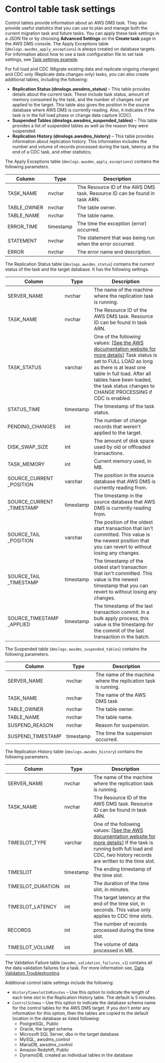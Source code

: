 # Control table task settings<a name="CHAP_Tasks.CustomizingTasks.TaskSettings.ControlTable"></a>

Control tables provide information about an AWS DMS task\. They also provide useful statistics that you can use to plan and manage both the current migration task and future tasks\. You can apply these task settings in a JSON file or by choosing **Advanced Settings** on the **Create task** page in the AWS DMS console\. The Apply Exceptions table \(`dmslogs.awsdms_apply_exceptions`\) is always created on database targets\. For information about how to use a task configuration file to set task settings, see [Task settings example](CHAP_Tasks.CustomizingTasks.TaskSettings.md#CHAP_Tasks.CustomizingTasks.TaskSettings.Example)\. 

For full load and CDC \(Migrate existing data and replicate ongoing changes\) and CDC only \(Replicate data changes only\) tasks, you can also create additional tables, including the following:
+ **Replication Status \(dmslogs\.awsdms\_status\)** – This table provides details about the current task\. These include task status, amount of memory consumed by the task, and the number of changes not yet applied to the target\. This table also gives the position in the source database where AWS DMS is currently reading\. Also, it indicates if the task is in the full load phase or change data capture \(CDC\)\.
+ **Suspended Tables \(dmslogs\.awsdms\_suspended\_tables\)** – This table provides a list of suspended tables as well as the reason they were suspended\.
+ **Replication History \(dmslogs\.awsdms\_history\)** – This table provides information about replication history\. This information includes the number and volume of records processed during the task, latency at the end of a CDC task, and other statistics\.

The Apply Exceptions table \(`dmslogs.awsdms_apply_exceptions`\) contains the following parameters\.


| Column | Type | Description | 
| --- | --- | --- | 
|  TASK\_NAME  |  nvchar  |  The Resource ID of the AWS DMS task\. Resource ID can be found in task ARN\.  | 
|  TABLE\_OWNER  |  nvchar  |  The table owner\.  | 
|  TABLE\_NAME  |  nvchar  |  The table name\.  | 
|  ERROR\_TIME  |  timestamp  |  The time the exception \(error\) occurred\.  | 
|  STATEMENT  |  nvchar  |  The statement that was being run when the error occurred\.  | 
|  ERROR  |  nvchar  |  The error name and description\.  | 

The Replication Status table \(`dmslogs.awsdms_status`\) contains the current status of the task and the target database\. It has the following settings\.


| Column | Type | Description | 
| --- | --- | --- | 
|  SERVER\_NAME  |  nvchar  |  The name of the machine where the replication task is running\.  | 
|  TASK\_NAME  |  nvchar  |  The Resource ID of the AWS DMS task\. Resource ID can be found in task ARN\.  | 
|  TASK\_STATUS  |  varchar  |  One of the following values: [\[See the AWS documentation website for more details\]](http://docs.aws.amazon.com/dms/latest/userguide/CHAP_Tasks.CustomizingTasks.TaskSettings.ControlTable.html) Task status is set to FULL LOAD as long as there is at least one table in full load\. After all tables have been loaded, the task status changes to CHANGE PROCESSING if CDC is enabled\.  | 
| STATUS\_TIME |  timestamp  |  The timestamp of the task status\.  | 
|  PENDING\_CHANGES  |  int  |  The number of change records that weren't applied to the target\.  | 
|  DISK\_SWAP\_SIZE  |  int  |  The amount of disk space used by old or offloaded transactions\.  | 
| TASK\_MEMORY |  int  |  Current memory used, in MB\.  | 
|  SOURCE\_CURRENT \_POSITION  |  varchar  |  The position in the source database that AWS DMS is currently reading from\.  | 
|  SOURCE\_CURRENT \_TIMESTAMP  |  timestamp  |  The timestamp in the source database that AWS DMS is currently reading from\.  | 
|  SOURCE\_TAIL \_POSITION  |  varchar  |  The position of the oldest start transaction that isn't committed\. This value is the newest position that you can revert to without losing any changes\.  | 
|  SOURCE\_TAIL \_TIMESTAMP  |  timestamp  |  The timestamp of the oldest start transaction that isn't committed\. This value is the newest timestamp that you can revert to without losing any changes\.  | 
|  SOURCE\_TIMESTAMP \_APPLIED  |  timestamp  |  The timestamp of the last transaction commit\. In a bulk apply process, this value is the timestamp for the commit of the last transaction in the batch\.  | 

The Suspended table \(`dmslogs.awsdms_suspended_tables`\) contains the following parameters\.


| Column | Type | Description | 
| --- | --- | --- | 
|  SERVER\_NAME  |  nvchar  |  The name of the machine where the replication task is running\.  | 
|  TASK\_NAME  |  nvchar  |  The name of the AWS DMS task  | 
|  TABLE\_OWNER  |  nvchar  |  The table owner\.  | 
|  TABLE\_NAME  |  nvchar  |  The table name\.  | 
|  SUSPEND\_REASON  |  nvchar  |  Reason for suspension\.  | 
|  SUSPEND\_TIMESTAMP  |  timestamp  |  The time the suspension occurred\.  | 

The Replication History table \(`dmslogs.awsdms_history`\) contains the following parameters\.


| Column | Type | Description | 
| --- | --- | --- | 
|  SERVER\_NAME  |  nvchar  |  The name of the machine where the replication task is running\.  | 
|  TASK\_NAME  |  nvchar  |  The Resource ID of the AWS DMS task\. Resource ID can be found in task ARN\.  | 
|  TIMESLOT\_TYPE  |  varchar  |  One of the following values: [\[See the AWS documentation website for more details\]](http://docs.aws.amazon.com/dms/latest/userguide/CHAP_Tasks.CustomizingTasks.TaskSettings.ControlTable.html) If the task is running both full load and CDC, two history records are written to the time slot\.  | 
| TIMESLOT |  timestamp  |  The ending timestamp of the time slot\.  | 
|  TIMESLOT\_DURATION  |  int  |  The duration of the time slot, in minutes\.  | 
|  TIMESLOT\_LATENCY  |  int  |  The target latency at the end of the time slot, in seconds\. This value only applies to CDC time slots\.  | 
| RECORDS |  int  |  The number of records processed during the time slot\.  | 
|  TIMESLOT\_VOLUME  |  int  |  The volume of data processed in MB\.  | 

The Validation Failure table \(`awsdms_validation_failures_v1`\) contains all the data validation failures for a task\. For more information see, [Data Validation Troubleshooting](CHAP_Validating.md#CHAP_Validating.Troubleshooting)\.

Additional control table settings include the following:
+ `HistoryTimeslotInMinutes` – Use this option to indicate the length of each time slot in the Replication History table\. The default is 5 minutes\.
+ `ControlSchema` – Use this option to indicate the database schema name for the control tables for the AWS DMS target\. If you don't enter any information for this option, then the tables are copied to the default location in the database as listed following: 
  + PostgreSQL, Public
  + Oracle, the target schema
  + Microsoft SQL Server, dbo in the target database
  + MySQL, awsdms\_control
  + MariaDB, awsdms\_control
  + Amazon Redshift, Public
  + DynamoDB, created as individual tables in the database